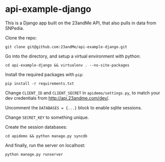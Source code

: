 api-example-django
============

This is a Django app built on the 23andMe API, that also pulls in data from
SNPedia.

Clone the repo:

```git clone git@github.com:23andMe/api-example-django.git```

Go into the directory, and setup a virtual environment with python:

```cd api-example-django && virtualenv . --no-site-packages```

Install the required packages with ```pip```:

```pip install -r requirements.txt```

Change ```CLIENT_ID``` and ```CLIENT_SECRET``` in ```apidemo/settings.py```,
to match your dev credentials from http://api.23andme.com/dev/.

Uncomment the ```DATABASES = {...}``` block to enable sqlite sessions.

Change ```SECRET_KEY``` to something unique.

Create the session databases:

```cd apidemo && python manage.py syncdb```

And finally, run the server on localhost:

```python manage.py runserver```
